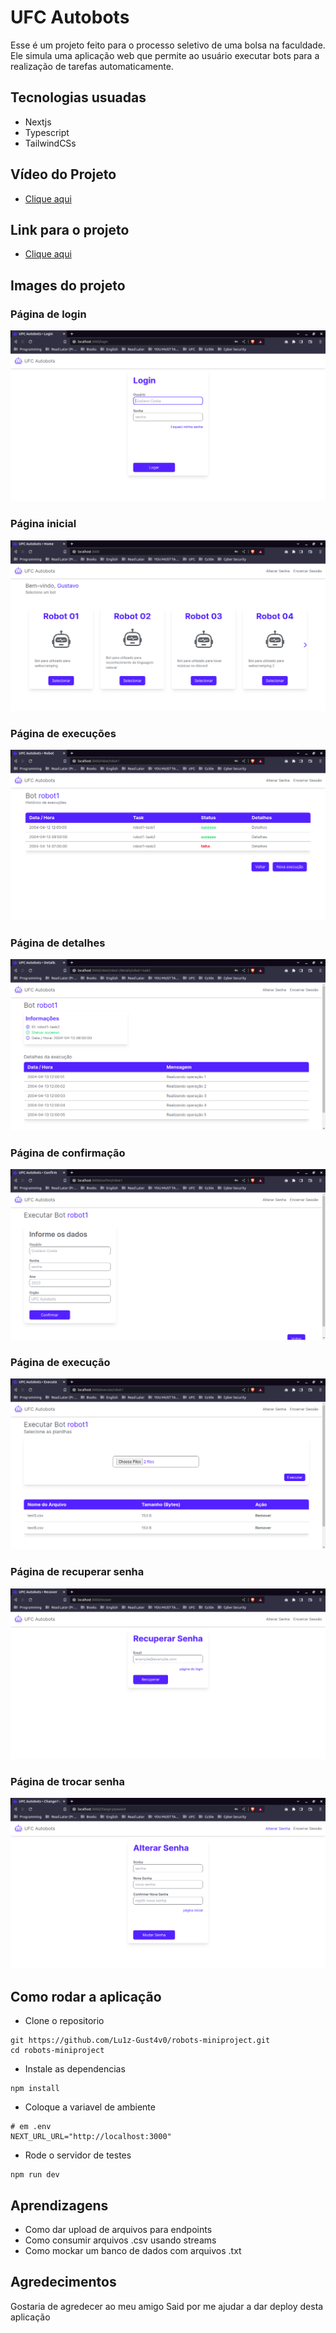 # UFC Autobots 

Esse é um projeto feito para o processo seletivo de uma bolsa na faculdade. Ele simula uma aplicação web que permite ao usuário executar bots para a realização de tarefas automaticamente.

## Tecnologias usuadas 

- Nextjs
- Typescript
- TailwindCSs

## Vídeo do Projeto 

- [Clique aqui](https://youtu.be/4_jImTwMfnc)

## Link para o projeto 

- [Clique aqui](https://autobots.flemis.xyz/)

## Images do projeto 

### Página de login
![](./public/screenshots/login_page.png)

### Página inicial
![](./public/screenshots/home_page.png)

### Página de execuções
![](./public/screenshots/executions_page.png)

### Página de detalhes
![](./public/screenshots/details_page.png)

### Página de confirmação
![](./public/screenshots/confirm_page.png)

### Página de execução
![](./public/screenshots/execute_page.png)

### Página de recuperar senha
![](./public/screenshots/recover_page.png)

### Página de trocar senha
![](./public/screenshots/change_password_page.png)

## Como rodar a aplicação 


- Clone o repositorio
```
git https://github.com/Lu1z-Gust4v0/robots-miniproject.git
cd robots-miniproject
```
- Instale as dependencias 

```
npm install
```

- Coloque a variavel de ambiente

``` 
# em .env
NEXT_URL_URL="http://localhost:3000"
```

- Rode o servidor de testes
```
npm run dev
```

## Aprendizagens

- Como dar upload de arquivos para endpoints
- Como consumir arquivos .csv usando streams 
- Como mockar um banco de dados com arquivos .txt

## Agredecimentos

Gostaria de agredecer ao meu amigo Said por me ajudar a dar deploy desta aplicação
